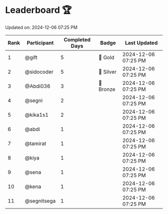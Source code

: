 # Leaderboard 🏆

Updated on: 2024-12-06 07:25 PM

| Rank | Participant       | Completed Days | Badge      | Last Updated         |
|------|-------------------|----------------|------------|----------------------|
| 1    | @gift             | 5              | 🏅 Gold     | 2024-12-06 07:25 PM |
| 2    | @sidocoder        | 5              | 🥈 Silver   | 2024-12-06 07:25 PM |
| 3    | @Abdi036          | 3              | 🥉 Bronze   | 2024-12-06 07:25 PM |
| 4    | @segni            | 2              |            | 2024-12-06 07:25 PM |
| 5    | @kika1s1          | 2              |            | 2024-12-06 07:25 PM |
| 6    | @abdi             | 1              |            | 2024-12-06 07:25 PM |
| 7    | @tamirat          | 1              |            | 2024-12-06 07:25 PM |
| 8    | @kiya             | 1              |            | 2024-12-06 07:25 PM |
| 9    | @sena             | 1              |            | 2024-12-06 07:25 PM |
| 10   | @kena             | 1              |            | 2024-12-06 07:25 PM |
| 11   | @segnitsega       | 1              |            | 2024-12-06 07:25 PM |
